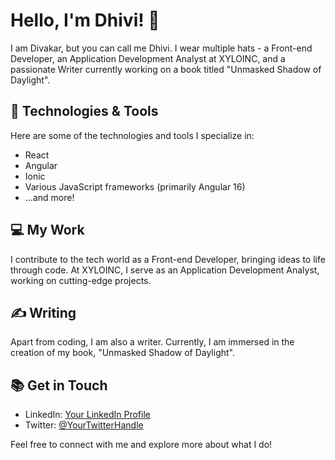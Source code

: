 # Hello, I'm Dhivi! 👋

I am Divakar, but you can call me Dhivi. I wear multiple hats - a Front-end Developer, an Application Development Analyst at XYLOINC, and a passionate Writer currently working on a book titled "Unmasked Shadow of Daylight".

## 🚀 Technologies & Tools

Here are some of the technologies and tools I specialize in:

- React
- Angular
- Ionic
- Various JavaScript frameworks (primarily Angular 16)
- ...and more!

## 💻 My Work

I contribute to the tech world as a Front-end Developer, bringing ideas to life through code. At XYLOINC, I serve as an Application Development Analyst, working on cutting-edge projects.

## ✍️ Writing

Apart from coding, I am also a writer. Currently, I am immersed in the creation of my book, "Unmasked Shadow of Daylight".

## 📚 Get in Touch

- LinkedIn: [Your LinkedIn Profile](your-linkedin-profile-link)
- Twitter: [@YourTwitterHandle](your-twitter-handle)

Feel free to connect with me and explore more about what I do!


